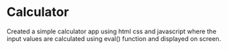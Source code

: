 # Calculator
Created a simple calculator app using html css and javascript where the input values are calculated using eval() function and displayed on screen.
